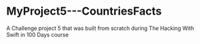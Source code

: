 # MyProject5---CountriesFacts
 A Challenge project 5 that was built from scratch during The Hacking With Swift in 100 Days course
